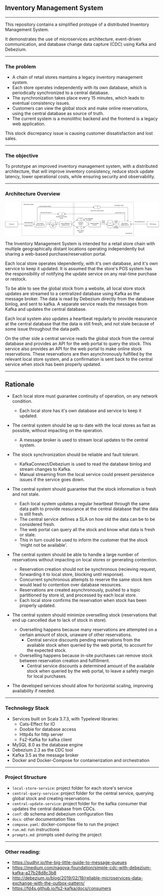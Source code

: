 ## Inventory Management System

------

This repository contains a simplified protoype of a distributed Inventory Management System.

It demonstrates the use of microservices architecture, event-driven communication, 
and database change data capture (CDC) using Kafka and Debezium.

------
### The problem
- A chain of retail stores mantains a legacy inventory management system.
- Each store operates independently with its own database, which is periodically synchronized to a central database.
- The synchronization takes place every 15 minutes, which leads to eventual consistency issues.
- Customers can view the global stock and make online reservations, using the central database as source of truth.
- The current system is a monolithic backend and the frontend is a legacy web application.

This stock discrepancy issue is causing customer dissatisfaction and lost sales.

------
### The objective

To prototype an improved inventory management system, with a distributed architecture,
that will improve inventory consistency, reduce stock update latency, lower operational costs,
while ensuring security and observability.

------
### Architecture Overview

![Architecture Diagram](./docs/Architecture-diagram.png)

The Inventory Management System is intended for a retail store chain with multiple geographically distant locations
operating independently but sharing a web-based purchase/reservation portal.

Each local store operates idependently, with it's own database, and it's own service to keep it updated.
It is assumed that the store's POS system has the responsibility of notifying the update service on any
real-time purchase or restock.

To be able to see the global stock from a website, all local store stock updates are streamed to a centralized database
using Kafka as the message broker. The data is read by Debezium directly from the database binlog, and sent to kafka.
A separate service reads the messages from Kafka and updates the central database.

Each local system also updates a heartbeat regularly to provide reasurance at the central database
that the data is still fresh, and not stale because of some issue throughout the data path.

On the other side a central service reads the global stock from the central database and provides
an API for the web portal to query the stock.
This service also provides an API for the web portal to make online stock reservations.
These reservations are then asynchronously fulfilled by the relevant local store system, and
a confirmation is sent back to the central service when stock has been properly updated.

----
## Rationale

- Each local store must guarantee continuity of operation, on any network condition.
  - Each local store has it's own database and service to keep it updated.


- The central system should be up to date with the local stores as fast as possible, without impacting on the operation.
  - A message broker is used to stream local updates to the central system.


- The stock synchronization should be reliable and fault tolerant.
  - KafkaConnect/Debezium is used to read the database binlog and stream changes to Kafka.
  - Manual streaming from the local service could present persistence issues if the service goes down.


- The central system should guarantee that the stock information is fresh and not stale.
    - Each local system updates a regular heartbeat through the same data path to provide reasurance at the central database
        that the data is still fresh.
    - The central service defines a SLA on how old the data can be to be considered fresh.
    - The web portal can query all the stock and know what data is fresh or stale.
    - This in turn could be used to inform the customer that the stock 'might not be available'.


- The central system should be able to handle a large number of reservations without impacting on local stores or generating contention.
  - Reservation creation should not be synchronous (recieving request, forwarding it to local store, blocking until response).
  - Concurrent synchronous attempts to reserve the same stock item would lead to contention over database resources.
  - Reservations are created asynchronously, pushed to a topic partitioned by store id, and processed by each local store.
  - Each local store confirms the reservation when stock has been properly updated.


- The central system should minimize overselling stock (reservations that end up cancelled due to lack of stock in store).
  - Overselling happens because many reservations are attempted on a certain amount of stock, unaware of other reservations. 
    - Central service discounts pending reservations from the available stock when queried by the web portal, to account for the expected stock.
  - Overselling happens because in-site purchases can remove stock between reservation creation and fulfillment.
    - Central service discounts a determined amount of the available stock when queried by the web portal, to leave a safety margin for local purchases.

- The developed services should allow for horizontal scaling, improving availability if needed.

----
### Technology Stack
- Services built on Scala 3.7.3, with Typelevel libraries:
  - Cats-Effect for IO
  - Doobie for database access
  - Http4s for http server
  - Fs2-Kafka for kafka client
- MySQL 8.0 as the database engine
- Debezium 2.3 as the CDC tool
- Kafka 3.5 as the message broker
- Docker and Docker-Compose for containerization and orchestration

----
### Project Structure
- `local-store-service`: project folder for each store's service
- `central-query-service`: project folder for the central service, querying global stock and creating reservations.
- `central-update-service`: project folder for the kafka consumer that updates the central database from CDCs.
- `conf`: db schema and debezium configuration files
- `docs`: other documentation files
- `compose.yaml`: docker-compose file to run the project
- `run.md`: run instructions
- `prompts.md`: prompts used during the project

----
### Other reading:
- https://sudhir.io/the-big-little-guide-to-message-queues
- https://medium.com/nagoya-foundation/simple-cdc-with-debezium-kafka-a27b28d8c3b8
- http://debezium.io/blog/2019/02/19/reliable-microservices-data-exchange-with-the-outbox-pattern/
- https://fd4s.github.io/fs2-kafka/docs/consumers
